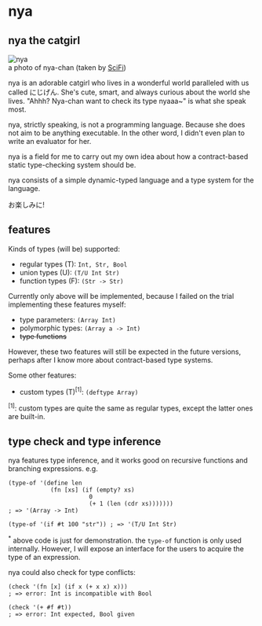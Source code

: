 # nya

## nya the catgirl

![nya](http://i.imgur.com/UcqXJyPl.jpg)<br>
a photo of nya-chan (taken by [SciFi](http://konachan.net/post/show/191401/animal-animal_ears-black_hair-cat-catgirl-cat_smil))

nya is an adorable catgirl who lives in a wonderful world paralleled
with us called にじげん. She's cute, smart, and always curious about
the world she lives. "Ahhh? Nya-chan want to check its type nyaaa~" is
what she speak most.

nya, strictly speaking, is not a programming language. Because she
does not aim to be anything executable. In the other word, I didn't
even plan to write an evaluator for her.

nya is a field for me to carry out my own idea about how a
contract-based static type-checking system should be.

nya consists of a simple dynamic-typed language and a type system for
the language.

お楽しみに!

## features

Kinds of types (will be) supported:

* regular types (T): `Int, Str, Bool`
* union types (U): `(T/U Int Str)`
* function types (F): `(Str -> Str)`

Currently only above will be implemented, because I failed on the
trial implementing these features myself:

* type parameters: `(Array Int)`
* polymorphic types: `(Array a -> Int)`
* ~~type functions~~

However, these two features will still be expected in the future
versions, perhaps after I know more about contract-based type systems.

Some other features:

* custom types (T)<sup>[1]</sup>: `(deftype Array)`

<sup>[1]</sup>: custom types are quite the same as regular types,
except the latter ones are built-in.


## type check and type inference

nya features type inference, and it works good on recursive functions
and branching expressions. e.g.

```racket
(type-of '(define len
            (fn [xs] (if (empty? xs)
                       0
                       (+ 1 (len (cdr xs)))))))
; => '(Array -> Int)

(type-of '(if #t 100 "str")) ; => '(T/U Int Str)
```
<sup>*</sup> above code is just for demonstration. the `type-of`
  function is only used internally. However, I will expose an
  interface for the users to acquire the type of an expression.


nya could also check for type conflicts:
```racket
(check '(fn [x] (if x (+ x x) x)))
; => error: Int is incompatible with Bool

(check '(+ #f #t))
; => error: Int expected, Bool given
```
